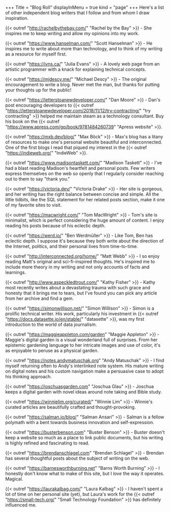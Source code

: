+++
Title = "Blog Roll"
displayInMenu = true
kind = "page"
+++
Here's a list of other independent blog writers that I follow and from whom I draw inspiration.

{{< outref "http://rachelbythebay.com/" "Rachel by the Bay" >}} - She inspires me to keep writing and allow my opinions into my work.

{{< outref "https://www.hanselman.com/" "Scott Hanselman" >}} - He inspires me to write about more than technology, and to think of my writing as a resource for myself first.

{{< outref "https://jvns.ca/" "Julia Evans" >}} - A lovely web page from an artistic programmer with a knack for explaining technical concepts.

{{< outref "https://mjdescy.me/" "Michael Descy" >}} - The original encouragement to write a blog. Never met the man, but thanks for putting your thoughts up for the public!

{{< outref "https://letterstoanewdeveloper.com/" "Dan Moore" >}} - Dan's post encouraging developers to {{< outref "https://letterstoanewdeveloper.com/2018/11/12/try-contracting/" "try contracting" >}} helped me maintain steam as a technology consultant. Buy his book on the {{< outref "https://www.apress.com/gp/book/9781484260739" "Apress website" >}}.

{{< outref "https://mxb.dev/blog/" "Max Böck" >}} - Max's blog has a litany of resources to make one's personal website beautiful and interconnected. One of the first blogs I read that piqued my interest in the {{< outref "https://indieweb.org/" "IndieWeb" >}}.

{{< outref "https://www.madisontaskett.com/" "Madison Taskett" >}} - I've had a blast reading Madison's heartfelt and personal posts. Few writers express themselves on the web so openly that I regularly consider reaching out to them to say "thank you."

{{< outref "https://victoria.dev/" "Victoria Drake" >}} - Her site is gorgeous, and her writing has the right balance between concise and simple. All the little tidbits, like the SQL statement for her related posts section, make it one of my favorite sites to visit.

{{< outref "https://macwright.com/" "Tom MacWright" >}} - Tom's site is minimalist, which is perfect considering the huge amount of content. I enjoy reading his posts because of his eclectic depth.

{{< outref "https://werd.io/" "Ben Werdmüller" >}} - Like Tom, Ben has eclectic depth. I suppose it's because they both write about the direction of the Internet, politics, and their personal lives from time-to-time.

{{< outref "http://interconnected.org/home/" "Matt Webb" >}} - I so enjoy reading Matt's original and sci-fi-inspired thoughts. He's inspired me to include more theory in my writing and not only accounts of facts and learnings.

{{< outref "http://www.aspeckledtrout.com/" "Kathy Fisher" >}} - Kathy most recently writes about a devastating trauma with such grace and honesty that it brings me to tears, but I've found you can pick any article from her archive and find a gem.

{{< outref "https://simonwillison.net/" "Simon Willison" >}} - Simon is a prolific technical writer. His work, particularly his investment in {{< outref "https://docs.datasette.io/en/stable/" "datasette" >}}, was my first introduction to the world of data journalism.

{{< outref "https://maggieappleton.com/garden" "Maggie Appleton" >}} - Maggie's digital garden is a visual wonderland full of surprises. From her epistemic gardening language to her intricate images and use of color, it's as enjoyable to peruse as a physical garden.

{{< outref "https://notes.andymatuschak.org" "Andy Matuschak" >}} - I find myself returning often to Andy's interlinked note system. His mature writing on digital notes and his custom navigation make a persuasive case to adopt his thinking approach.

{{< outref "https://joschuasgarden.com" "Joschua Glau" >}} - Joschua keeps a digital garden with novel ideas around note taking and Bible study.

{{< outref "https://winnielim.org/curated/" "Winnie Lim" >}} - Winnie's curated articles are beautifully crafted and thought-provoking.

{{< outref "https://salman.io/blog/" "Salman Ansari" >}} - Salman is a fellow polymath with a bent towards business innovation and self-expression.

{{< outref "https://busterbenson.com" "Buster Benson" >}} - Buster doesn't keep a website so much as a place to link public documents, but his writing is highly refined and fascinating to read.

{{< outref "https://brendanschlagel.com" "Brendan Schlagel" >}} - Brendan has several thoughtful posts about the subject of writing on the web.

{{< outref "https://barnesworthburning.net" "Barns Worth Burning" >}} - I honestly don't know what to make of this site, but I _love_ the way it operates. Magical.

{{< outref "https://laurakalbag.com/" "Laura Kalbag" >}} - I haven't spent a lot of time on her personal site (yet), but Laura's work for the {{< outref "https://small-tech.org/" "Small Technology Foundation" >}} has definitely influenced me.
